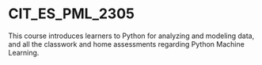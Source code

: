 # CIT_ES_PML_2305
This course introduces learners to Python for analyzing and modeling data, and all the classwork and home assessments regarding Python Machine Learning.
